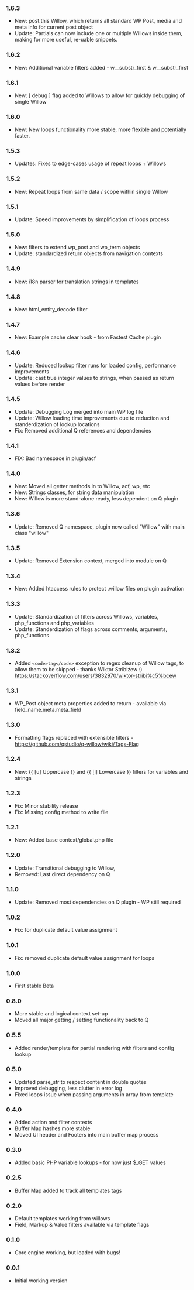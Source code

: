 ### 1.6.3 ###

* New: post.this Willow, which returns all standard WP Post, media and meta info for current post object
* Update: Partials can now include one or multiple Willows inside them, making for more useful, re-uable snippets.

### 1.6.2 ###

* New: Additional variable filters added - w__substr_first & w__substr_first

### 1.6.1 ###

* New: [ debug ] flag added to Willows to allow for quickly debugging of single Willow

### 1.6.0 ###

* New: New loops functionality more stable, more flexible and potentially faster.

### 1.5.3 ###

* Updates: Fixes to edge-cases usage of repeat loops + Willows

### 1.5.2 ###

* New: Repeat loops from same data / scope within single Willow

### 1.5.1 ###

* Update: Speed improvements by simplification of loops process

### 1.5.0 ###

* New: filters to extend wp_post and wp_term objects
* Update: standardized return objects from navigation contexts

### 1.4.9 ###

* New: i18n parser for translation strings in templates

### 1.4.8 ###

* New: html_entity_decode filter

### 1.4.7 ###

* New: Example cache clear hook - from Fastest Cache plugin

### 1.4.6 ###

* Update: Reduced lookup filter runs for loaded config, performance improvements
* Update: cast true integer values to strings, when passed as return values before render

### 1.4.5 ###

* Update: Debugging Log merged into main WP log file
* Update: Willow loading time improvements due to reduction and standerdization of lookup locations
* Fix: Removed additional Q references and dependencies

### 1.4.1 ###

* FIX: Bad namespace in plugin/acf

### 1.4.0 ###

* New: Moved all getter methods in to Willow, acf, wp, etc
* New: Strings classes, for string data manipulation
* New: Willow is more stand-alone ready, less dependent on Q plugin

### 1.3.6 ###

* Update: Removed Q namespace, plugin now called "Willow" with main class "willow"

### 1.3.5 ###

* Update: Removed Extension context, merged into module on Q

### 1.3.4 ###

* New: Added htaccess rules to protect .willow files on plugin activation

### 1.3.3 ###

* Update: Standardization of filters across Willows, variables, php_functions and php_variables
* Update: Standerdization of flags across comments, arguments, php_functions

### 1.3.2 ###

* Added `<code>tag</code>` exception to regex cleanup of Willow tags, to allow them to be skipped - thanks Wiktor Stribiżew :) https://stackoverflow.com/users/3832970/wiktor-stribi%c5%bcew

### 1.3.1 ###

* WP_Post object meta properties added to return - available via field_name.meta.meta_field

### 1.3.0 ###

* Formatting flags replaced with extensible filters - https://github.com/qstudio/q-willow/wiki/Tags-Flag

### 1.2.4 ###

* New: {{ [u] Uppercase }} and {{ [l] Lowercase }} filters for variables and strings

### 1.2.3 ###

* Fix: Minor stability release
* Fix: Missing config method to write file 

### 1.2.1 ###

* New: Added base context/global.php file

### 1.2.0 ###

* Update: Transitional debugging to Willow, 
* Removed: Last direct dependency on Q

### 1.1.0 ###

* Update: Removed most dependencies on Q plugin - WP still required

### 1.0.2 ###

* Fix: for duplicate default value assignment

### 1.0.1 ###

* Fix: removed duplicate default value assignment for loops

### 1.0.0 ###

* First stable Beta

### 0.8.0 ###

* More stable and logical context set-up
* Moved all major getting / setting functionality back to Q

### 0.5.5 ###

* Added render/template for partial rendering with filters and config lookup

### 0.5.0 ###

* Updated parse_str to respect content in double quotes
* Improved debugging, less clutter in error log
* Fixed loops issue when passing arguments in array from template

### 0.4.0 ###

* Added action and filter contexts
* Buffer Map hashes more stable
* Moved UI header and Footers into main buffer map process

### 0.3.0 ###

* Added basic PHP variable lookups - for now just $_GET values

### 0.2.5 ###

* Buffer Map added to track all templates tags

### 0.2.0 ###

* Default templates working from willows
* Field, Markup & Value filters available via template flags

### 0.1.0 ###

* Core engine working, but loaded with bugs!

### 0.0.1 ###

* Initial working version
